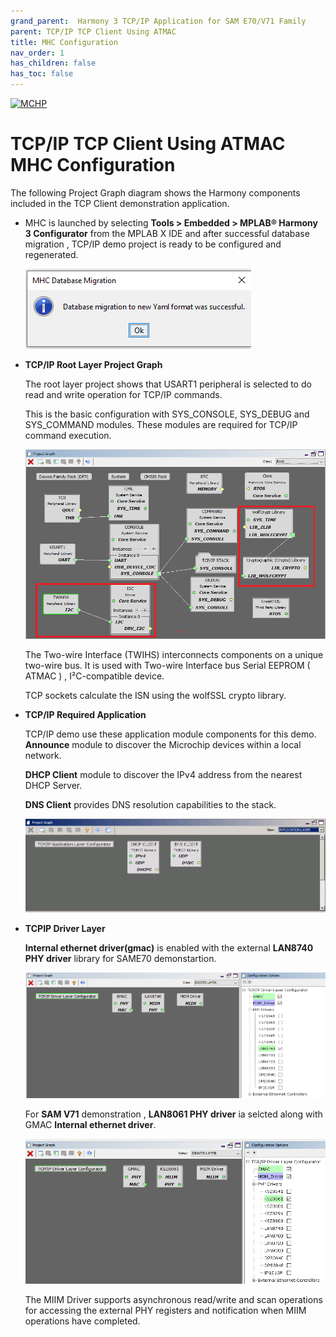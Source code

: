 ```yaml
---
grand_parent:  Harmony 3 TCP/IP Application for SAM E70/V71 Family
parent: TCP/IP TCP Client Using ATMAC
title: MHC Configuration
nav_order: 1
has_children: false
has_toc: false
---
```

[![MCHP](https://www.microchip.com/ResourcePackages/Microchip/assets/dist/images/logo.png)](https://www.microchip.com)

# TCP/IP TCP Client Using ATMAC MHC Configuration

The following Project Graph diagram shows the Harmony components included in the TCP Client demonstration application.

* MHC is launched by selecting **Tools > Embedded > MPLAB® Harmony 3 Configurator** from the MPLAB X IDE and after successful database migration , TCP/IP demo project is ready to be configured and regenerated.

    ![tcpip_same70_v71_project](images/database_migration_successful.png)

* **TCP/IP Root Layer Project Graph**

  The root layer project shows that USART1 peripheral is selected to do read and write operation for TCP/IP commands.

  This is the basic configuration with SYS_CONSOLE, SYS_DEBUG and SYS_COMMAND modules. These modules are required for TCP/IP command execution.

  ![tcpip_same70_v71_project](images/tcpip_default_required_root_E70_V71.png)

  The Two-wire Interface (TWIHS) interconnects components on a unique two-wire bus. It is used with Two-wire Interface bus Serial EEPROM ( ATMAC ) , I²C-compatible device. 	
  
  TCP sockets calculate the ISN using the wolfSSL crypto library. 
  
* **TCP/IP Required Application**

  TCP/IP demo use these application module components for this demo. **Announce** module to discover the Microchip devices within a local network.
   
  **DHCP Client** module to discover the IPv4 address from the nearest DHCP Server.
  
  **DNS Client** provides DNS resolution capabilities to the stack. 
  

    ![tcpip_same70_v71_project](images/tcpip_app_layer.png)

* **TCPIP Driver Layer**

  **Internal ethernet driver(gmac)** is enabled with the external **LAN8740 PHY driver** library for SAME70 demonstartion. 

    ![tcpip_same70_v71_project](images/tcpip_driver_component.png)

  For **SAM V71** demonstration , **LAN8061 PHY driver** ia selcted along with GMAC 
  **Internal ethernet driver**.

    ![tcpip_same70_v71_project](images/tcpip_driver_component_v71.png)

  The MIIM Driver supports asynchronous read/write and scan operations for accessing the external PHY registers and notification when MIIM operations have completed.

